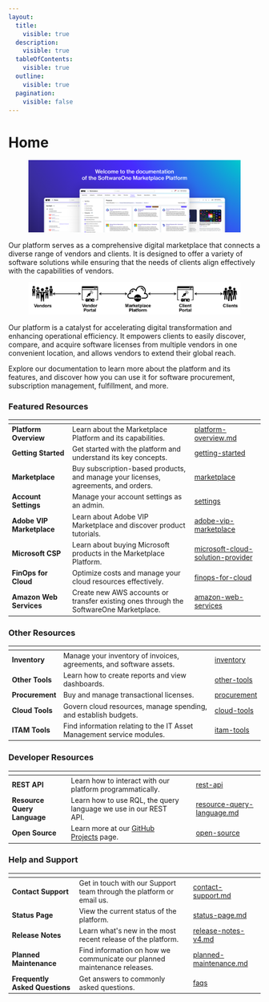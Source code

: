 ```yaml
---
layout:
  title:
    visible: true
  description:
    visible: true
  tableOfContents:
    visible: true
  outline:
    visible: true
  pagination:
    visible: false
---
```


# Home

<figure><img src=".gitbook/assets/MPT Home Image.png" alt=""><figcaption></figcaption></figure>

Our platform serves as a comprehensive digital marketplace that connects a diverse range of vendors and clients. It is designed to offer a variety of software solutions while ensuring that the needs of clients align effectively with the capabilities of vendors.

<div align="left"><figure><img src=".gitbook/assets/image (855).png" alt=""><figcaption></figcaption></figure></div>

Our platform is a catalyst for accelerating digital transformation and enhancing operational efficiency. It empowers clients to easily discover, compare, and acquire software licenses from multiple vendors in one convenient location, and allows vendors to extend their global reach.

Explore our documentation to learn more about the platform and its features, and discover how you can use it for software procurement, subscription management, fulfillment, and more.

### Featured Resources

<table data-card-size="large" data-view="cards"><thead><tr><th></th><th></th><th data-hidden data-card-target data-type="content-ref"></th></tr></thead><tbody><tr><td><strong>Platform Overview</strong></td><td>Learn about the Marketplace Platform and its capabilities.</td><td><a href="marketplace-platform/platform-overview.md">platform-overview.md</a></td></tr><tr><td><strong>Getting Started</strong></td><td>Get started with the platform and understand its key concepts.</td><td><a href="marketplace-platform/getting-started/">getting-started</a></td></tr><tr><td><strong>Marketplace</strong></td><td>Buy subscription-based products, and manage your licenses, agreements, and orders.</td><td><a href="modules-and-features/marketplace/">marketplace</a></td></tr><tr><td><strong>Account Settings</strong></td><td>Manage your account settings as an admin.</td><td><a href="modules-and-features/settings/">settings</a></td></tr><tr><td><strong>Adobe VIP Marketplace</strong></td><td>Learn about Adobe VIP Marketplace and discover product tutorials.</td><td><a href="extensions/adobe-vip-marketplace/">adobe-vip-marketplace</a></td></tr><tr><td><strong>Microsoft CSP</strong></td><td>Learn about buying Microsoft products in the Marketplace Platform.</td><td><a href="extensions/microsoft-cloud-solution-provider/">microsoft-cloud-solution-provider</a></td></tr><tr><td><strong>FinOps for Cloud</strong></td><td>Optimize costs and manage your cloud resources effectively.</td><td><a href="extensions/finops-for-cloud/">finops-for-cloud</a></td></tr><tr><td><strong>Amazon Web Services</strong></td><td>Create new AWS accounts or transfer existing ones through the SoftwareOne Marketplace.</td><td><a href="extensions/amazon-web-services/">amazon-web-services</a></td></tr></tbody></table>

### Other Resources

<table data-view="cards"><thead><tr><th></th><th></th><th data-hidden data-card-target data-type="content-ref"></th></tr></thead><tbody><tr><td><strong>Inventory</strong></td><td>Manage your inventory of invoices, agreements, and software assets.</td><td><a href="modules-and-features/inventory/">inventory</a></td></tr><tr><td><strong>Other Tools</strong></td><td>Learn how to create reports and view dashboards.</td><td><a href="modules-and-features/other-tools/">other-tools</a></td></tr><tr><td><strong>Procurement</strong></td><td>Buy and manage transactional licenses.</td><td><a href="modules-and-features/procurement/">procurement</a></td></tr><tr><td><strong>Cloud Tools</strong></td><td>Govern cloud resources, manage spending, and establish budgets.</td><td><a href="extensions/cloud-tools/">cloud-tools</a></td></tr><tr><td><strong>ITAM Tools</strong></td><td>Find information relating to the IT Asset Management service modules.</td><td><a href="extensions/itam-tools/">itam-tools</a></td></tr></tbody></table>

### Developer Resources

<table data-view="cards"><thead><tr><th></th><th></th><th></th><th data-hidden data-card-target data-type="content-ref"></th></tr></thead><tbody><tr><td><strong>REST API</strong></td><td>Learn how to interact with our platform programmatically.</td><td></td><td><a href="developer-resources/rest-api/">rest-api</a></td></tr><tr><td><strong>Resource Query Language</strong></td><td>Learn how to use RQL, the query language we use in our REST API.</td><td></td><td><a href="developer-resources/rest-api/resource-query-language.md">resource-query-language.md</a></td></tr><tr><td><strong>Open Source</strong></td><td>Learn more at our <a href="developer-resources/open-source/github-projects.md">GitHub Projects</a> page.</td><td></td><td><a href="developer-resources/open-source/">open-source</a></td></tr></tbody></table>

### Help and Support

<table data-view="cards"><thead><tr><th></th><th></th><th data-hidden data-card-target data-type="content-ref"></th></tr></thead><tbody><tr><td><strong>Contact Support</strong></td><td>Get in touch with our Support team through the platform or email us.</td><td><a href="help-and-support/contact-support.md">contact-support.md</a></td></tr><tr><td><strong>Status Page</strong></td><td>View the current status of the platform.</td><td><a href="help-and-support/status-page.md">status-page.md</a></td></tr><tr><td><strong>Release Notes</strong></td><td>Learn what's new in the most recent release of the platform.</td><td><a href="help-and-support/release-notes/release-notes-v4.md">release-notes-v4.md</a></td></tr><tr><td><strong>Planned Maintenance</strong></td><td>Find information on how we communicate our planned maintenance releases.</td><td><a href="help-and-support/planned-maintenance.md">planned-maintenance.md</a></td></tr><tr><td><strong>Frequently Asked Questions</strong></td><td>Get answers to commonly asked questions.</td><td><a href="help-and-support/faqs/">faqs</a></td></tr></tbody></table>

